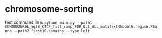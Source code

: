 # chromosome-sorting

test command line:
`python main.py --path1 CDH0002NR9L_hg38_CTCF_filt_comp_FDR_0.1_ALL_motifext4kbboth.region.PEanno --path2 first10.domains --type left`